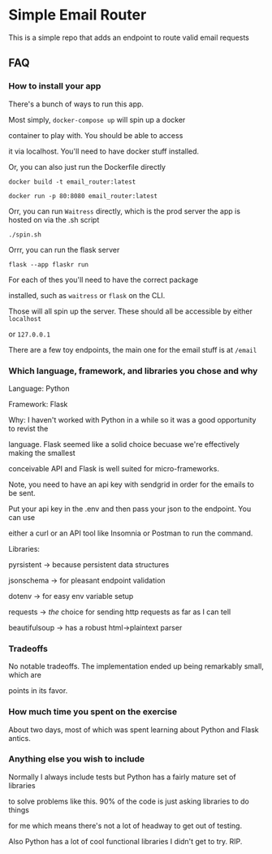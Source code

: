 # Simple Email Router

This is a simple repo that adds an endpoint to route valid email requests

## FAQ

### How to install your app

There's a bunch of ways to run this app.

Most simply, `docker-compose up` will spin up a docker

 container to play with. You should be able to access

 it via localhost. You'll need to have docker stuff installed.

Or, you can also just run the Dockerfile directly

`docker build -t email_router:latest`

`docker run -p 80:8080 email_router:latest`

Orr, you can run `Waitress` directly, which is the prod server the app is hosted on via the .sh script

`./spin.sh`

Orrr, you can run the flask server

`flask --app flaskr run`

For each of thes you'll need to have the correct package

installed, such as `waitress` or `flask` on the CLI.

Those will all spin up the server. These should all be accessible by either `localhost`

or `127.0.0.1`

There are a few toy endpoints, the main one for the email stuff is at `/email`

### Which language, framework, and libraries you chose and why

Language: Python

Framework: Flask

Why: I haven't worked with Python in a while so it was a good opportunity to revist the

language. Flask seemed like a solid choice becuase we're effectively making the smallest

conceivable API and Flask is well suited for micro-frameworks.

Note, you need to have an api key with sendgrid in order for the emails to be sent.

Put your api key in the .env and then pass your json to the endpoint. You can use

either a curl or an API tool like Insomnia or Postman to run the command.

Libraries:

 pyrsistent -> because persistent data structures

 jsonschema -> for pleasant endpoint validation

 dotenv -> for easy env variable setup

 requests -> *the* choice for sending http requests as far as I can tell

 beautifulsoup -> has a robust html->plaintext parser


### Tradeoffs

No notable tradeoffs. The implementation ended up being remarkably small, which are

points in its favor.

### How much time you spent on the exercise

About two days, most of which was spent learning about Python and Flask antics.

### Anything else you wish to include

Normally I always include tests but Python has a fairly mature set of libraries

to solve problems like this. 90% of the code is just asking libraries to do things

for me which means there's not a lot of headway to get out of testing.

Also Python has a lot of cool functional libraries I didn't get to try. RIP.
